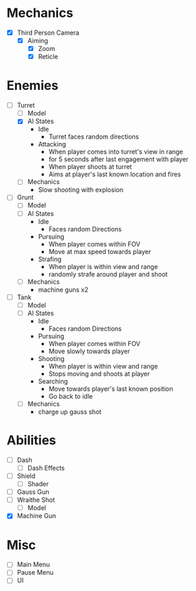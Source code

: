 
# Mechanics
 - [x] Third Person Camera
	 - [x] Aiming
		 - [x] Zoom
		 - [x] Reticle

# Enemies
- [ ] Turret
	- [ ] Model
	- [x] AI
		States
		- Idle
			- Turret faces random directions
		- Attacking
			- When player comes into turret's view in range
			- for 5 seconds after last engagement with player
			- When player shoots at turret
			- Aims at player's last known location and fires
	- [ ] Mechanics
		- Slow shooting with explosion
- [ ] Grunt
	- [ ] Model
	- [ ] AI
		States
		- Idle
			- Faces random Directions
		- Pursuing
			- When player comes within FOV
			- Move at max speed towards player
		- Strafing
			- When player is within view and range
			- randomly strafe around player and shoot
	- [ ] Mechanics
		- machine guns x2
- [ ] Tank
	- [ ] Model
	- [ ] AI
		States
		- Idle
			- Faces random Directions
		- Pursuing
			- When player comes within FOV
			- Move slowly towards player
		- Shooting
			- When player is within view and range
			- Stops moving and shoots at player
		- Searching
			- Move towards player's last known position
			- Go back to idle
	- [ ] Mechanics
		- charge up gauss shot

# Abilities
- [ ] Dash
	- [ ] Dash Effects
- [ ] Shield
	- [ ] Shader
- [ ] Gauss Gun
- [ ] Wraithe Shot
	- [ ] Model
- [x] Machine Gun

# Misc
- [ ] Main Menu
- [ ] Pause Menu
- [ ] UI